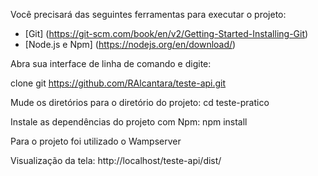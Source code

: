 Você precisará das seguintes ferramentas para executar o projeto:
* [Git] (https://git-scm.com/book/en/v2/Getting-Started-Installing-Git)
* [Node.js e Npm] (https://nodejs.org/en/download/)

Abra sua interface de linha de comando e digite:

clone git https://github.com/RAlcantara/teste-api.git


Mude os diretórios para o diretório do projeto:
cd teste-pratico

Instale as dependências do projeto com Npm:
npm install


Para o projeto foi utilizado o Wampserver

Visualização da tela:
http://localhost/teste-api/dist/
